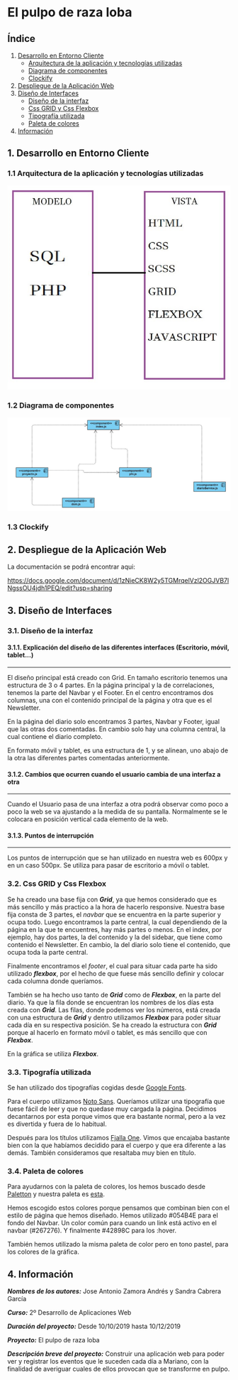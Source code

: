 # El pulpo de raza loba

## Índice
1. [Desarrollo en Entorno Cliente](#cliente)
    - [Arquitectura de la aplicación y tecnologías utilizadas](#arquitectura)
    - [Diagrama de componentes](#diagrama)
    - [Clockify](#clockify)
2. [Despliegue de la Aplicación Web](#despliegue)
3. [Diseño de Interfaces](#interfaces)
    - [Diseño de la interfaz](#diseñoInt)
    - [Css GRID y Css Flexbox](#css)
    - [Tipografía utilizada](#tipografia)
    - [Paleta de colores](#colores)
4. [Información](#información)


## 1. Desarrollo en Entorno Cliente<a id="cliente"></a>
### 1.1 Arquitectura de la aplicación y tecnologías utilizadas<a id="arquitectura"></a>

![Arquitectura](/front/img/arquitectura.jpg)


### 1.2 Diagrama de componentes<a id="diagrama"></a>

![Diagrama](/front/img/diagrama.jpg)


### 1.3 Clockify<a id="clockify"></a>


## 2. Despliegue de la Aplicación Web<a id="despliegue"></a>
La documentación se podrá encontrar aqui:

https://docs.google.com/document/d/1zNieCK8W2y5TGMrqelVzl2OGJVB7lNgssOU4jdh1PEQ/edit?usp=sharing


## 3. Diseño de Interfaces<a id="interfaces"></a>
### 3.1. Diseño de la interfaz<a id="diseñoInt"></a>

#### 3.1.1. Explicación del diseño de las diferentes interfaces (Escritorio, móvil, tablet...)
----

El diseño principal está creado con Grid. En tamaño escritorio tenemos una estructura de 3 o 4 partes. En la página principal y la de correlaciones, tenemos la parte del Navbar y el Footer. En el centro encontramos dos columnas, una con el contenido principal de la página y otra que es el Newsletter.

En la página del diario solo encontramos 3 partes, Navbar y Footer, igual que las otras dos comentadas. En cambio solo hay una columna central, la cual contiene el diario completo.

En formato móvil y tablet, es una estructura de 1, y se alinean, uno abajo de la otra las diferentes partes comentadas anteriormente.

#### 3.1.2. Cambios que ocurren cuando el usuario cambia de una interfaz a otra
----

Cuando el Usuario pasa de una interfaz a otra podrá observar como poco a poco la web se va ajustando a la medida de su pantalla. Normalmente se le colocara en posición vertical cada elemento de la web.

#### 3.1.3. Puntos de interrupción
---

Los puntos de interrupción que se han utilizado en nuestra web es 600px y en un caso 500px. Se utiliza para pasar de escritorio a móvil o tablet. 

### 3.2. Css GRID y Css Flexbox<a id="css"></a>

Se ha creado una base fija con ***Grid***, ya que hemos considerado que es más sencillo y más practico a la hora de hacerlo responsive. Nuestra base fija consta de 3 partes, el *navbar* que se encuentra en la parte superior y ocupa todo. Luego encontramos la parte central, la cual dependiendo de la página en la que te encuentres, hay más partes o menos. En el index, por ejemplo, hay dos partes, la del contenido y la del sidebar, que tiene como contenido el Newsletter. En cambio, la del diario solo tiene el contenido, que ocupa toda la parte central.

Finalmente encontramos el *footer*, el cual para situar cada parte ha sido utilizado ***flexbox***, por el hecho de que fuese más sencillo definir y colocar cada columna donde queríamos. 

También se ha hecho uso tanto de ***Grid*** como de ***Flexbox***, en la parte del diario. Ya que la fila donde se encuentran los nombres de los días esta creada con ***Grid***. Las filas, donde podemos ver los números, está creada con una estructura de ***Grid*** y dentro utilizamos ***Flexbox*** para poder situar cada día en su respectiva posición. Se ha creado la estructura con ***Grid*** porque al hacerlo en formato móvil o tablet, es más sencillo que con ***Flexbox***.

En la gráfica se utiliza ***Flexbox***.

### 3.3. Tipografía utilizada<a id="tipografia"></a>

Se han utilizado dos tipografías cogidas desde [Google Fonts](https://fonts.google.com/). 

Para el cuerpo utilizamos [Noto Sans](https://fonts.google.com/specimen/Noto+Sans). Queríamos utilizar una tipografía que fuese fácil de leer y que no quedase muy cargada la página. Decidimos decantarnos por esta porque vimos que era bastante normal, pero a la vez es divertida y fuera de lo habitual.

Después para los títulos utilizamos [Fjalla One](https://fonts.google.com/specimen/Fjalla+One). Vimos que encajaba bastante bien con la que habíamos decidido para el cuerpo y que era diferente a las demás. También consideramos que resaltaba muy bien en título. 

### 3.4. Paleta de colores<a id="colores"></a>

Para ayudarnos con la paleta de colores, los hemos buscado desde [Paletton](http://paletton.com/) y nuestra paleta es [esta](http://paletton.com/#uid=13j0u0kpJkHh2t7lQovukgbE3aP).

Hemos escogido estos colores porque pensamos que combinan bien con el estilo de página que hemos diseñado. Hemos utilizado #054B4E para el fondo del Navbar. Un color común para cuando un link está activo en el navbar (#267276). Y finalmente #42898C para los :hover.

También hemos utilizado la misma paleta de color pero en tono pastel, para los colores de la gráfica.


## 4. Información<a id="información"></a>
***Nombres de los autores:*** Jose Antonio Zamora Andrés y Sandra Cabrera García

***Curso:*** 2º Desarrollo de Aplicaciones Web

***Duración del proyecto:*** Desde 10/10/2019 hasta 10/12/2019

***Proyecto:*** El pulpo de raza loba

***Descripción breve del proyecto:*** Construir una aplicación web para poder ver y registrar los eventos que le suceden cada día a Mariano, con la finalidad de averiguar cuales de ellos provocan que se transforme en pulpo.

